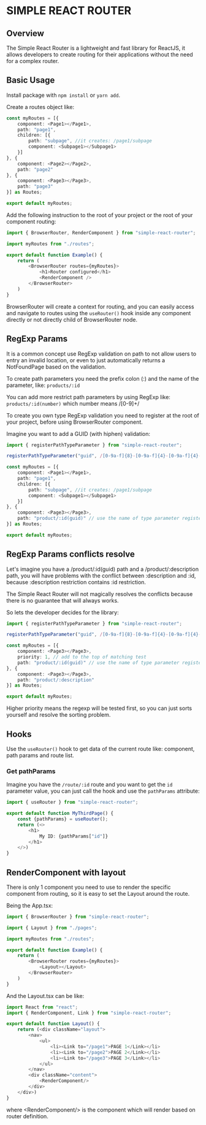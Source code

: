 # SIMPLE REACT ROUTER

## Overview

The Simple React Router is a lightweight and fast library for ReactJS, it allows developers to create routing for their applications without the need for a complex router.

## Basic Usage

Install package with `npm install` or `yarn add`.

Create a routes object like:

```ts
const myRoutes = [{
    component: <Page1></Page1>,
    path: "page1",
    children: [{
        path: "subpage", //it creates: /page1/subpage
        component: <Subpage1></Subpage1> 
    }]
}, {
    component: <Page2></Page2>,
    path: "page2"
}, {
    component: <Page3></Page3>,
    path: "page3"
}] as Routes;

export default myRoutes;
```

Add the following instruction to the root of your project or the root of your component routing:

```ts
import { BrowserRouter, RenderComponent } from "simple-react-router";

import myRoutes from "./routes";

export default function Example() {
    return (
        <BrowserRouter routes={myRoutes}>
            <h1>Router configured</h1>
            <RenderComponent />
        </BrowserRouter>
    )
}
```

BrowserRouter will create a context for routing, and you can easily access and navigate to routes using the `useRouter()` hook inside any component directly or not directly child of BrowserRouter node.

## RegExp Params

It is a common concept use RegExp validation on path to not allow users to entry an invalid location, or even to just automatically returns a NotFoundPage based on the validation.

To create path parameters you need the prefix colon (:) and the name of the parameter, like: `products/:id`

You can add more restrict path parameters by using RegExp like: `products/:id(number)` which number means /[0-9]+/

To create you own type RegExp validation you need to register at the root of your project, before using BrowserRouter component.

Imagine you want to add a GUID (with hiphen) validation:

```ts
import { registerPathTypeParameter } from "simple-react-router";

registerPathTypeParameter("guid", /[0-9a-f]{8}-[0-9a-f]{4}-[0-9a-f]{4}-[0-9A-Fa-f]{4}-[0-9a-f]{12}/);

const myRoutes = [{
    component: <Page1></Page1>,
    path: "page1",
    children: [{
        path: "subpage", //it creates: /page1/subpage
        component: <Subpage1></Subpage1> 
    }]
}, {
    component: <Page3></Page3>,
    path: "product/:id(guid)" // use the name of type parameter registered
}] as Routes;

export default myRoutes;
```

## RegExp Params conflicts resolve

Let's imagine you have a /product/:id(guid) path and a /product/:description path, you will have problems with the conflict between :description and :id, because :description restriction contains :id restriction.

The Simple React Router will not magically resolves the conflicts because there is no guarantee that will always works.

So lets the developer decides for the library:

```ts
import { registerPathTypeParameter } from "simple-react-router";

registerPathTypeParameter("guid", /[0-9a-f]{8}-[0-9a-f]{4}-[0-9a-f]{4}-[0-9A-Fa-f]{4}-[0-9a-f]{12}/);

const myRoutes = [{
    component: <Page3></Page3>,
    priority: 1, // add to the top of matching test
    path: "product/:id(guid)" // use the name of type parameter registered
}, {
    component: <Page3></Page3>,
    path: "product/:description" 
}] as Routes;

export default myRoutes;
```

Higher priority means the regexp will be tested first, so you can just sorts yourself and resolve the sorting problem.


## Hooks

Use the `useRouter()` hook to get data of the current route like: component, path params and route list.

### Get pathParams

Imagine you have the `/route/:id` route and you want to get the `id` parameter value, you can just call the hook and use the `pathParams` attribute:

```ts
import { useRouter } from "simple-react-router";

export default function MyThirdPage() {
    const {pathParams} = useRouter();
    return (<>
        <h1>
            My ID: {pathParams["id"]}
        </h1>
    </>)
}
```

## RenderComponent with layout

There is only 1 component you need to use to render the specific component from routing, so it is easy to set the Layout around the route.

Being the App.tsx:

```ts
import { BrowserRouter } from "simple-react-router";

import { Layout } from "./pages";

import myRoutes from "./routes";

export default function Example() {
    return (
        <BrowserRouter routes={myRoutes}>
            <Layout></Layout>
        </BrowserRouter>
    )
}
```

And the Layout.tsx can be like: 

```ts
import React from "react";
import { RenderComponent, Link } from "simple-react-router";

export default function Layout() {
    return (<div className="layout">
        <nav>
            <ul>
                <li><Link to="/page1">PAGE 1</Link></li>
                <li><Link to="/page2">PAGE 2</Link></li>
                <li><Link to="/page3">PAGE 3</Link></li>
            </ul>
        </nav>
        <div className="content">
            <RenderComponent/>
        </div>
    </div>)
}
```

where &lt;RenderComponent/&gt; is the component which will render based on router definition.
